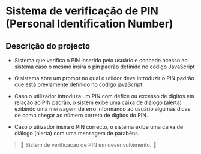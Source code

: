 #  Sistema de verificação de PIN (Personal Identification Number)

## Descrição do projecto

- Sistema que verifica o PIN inserido pelo usuário e concede acesso ao sistema caso o mesmo insira o pin padrão definido no codigo JavaScript

- O sistema abre um prompt no qual o utildor deve introduzir o PIN padrão que está previamente definido no codigo javaScript. 

- Caso o utilizador introduza um PIN com défice ou excesso de digitos em relação ao PIN padrão, o sistem exibe uma caixa de diálogo (alerta) exibindo uma mensagem de erro informando ao usuário algumas dicas de como chegar ao número correto de dígitos do PIN.

- Caso o utiizador insira o PIN correcto,  o sistema exibe uma caixa de diálogo (alerta) com uma mensagem de parabéns.


> :construction: Sistem de verificacao de PIN em desenvolvimento. :construction:

